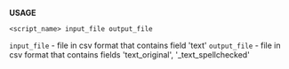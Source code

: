 **USAGE**

`<script_name> input_file output_file`

`input_file` - file in csv format that contains field 'text'
`output_file` - file in csv format that contains fields 'text_original', '_text_spellchecked'

